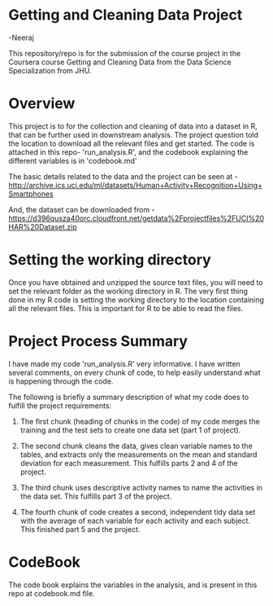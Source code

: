 # Getting and Cleaning Data Project

-Neeraj

This repository/repo is for the submission of the course project in the Coursera course Getting and Cleaning Data from the Data Science Specialization from JHU.


# Overview

This project is to for the collection and cleaning of data into a dataset in R, that can be further used in downstream analysis.
The project question told the location to download all the relevant files and get started.
The code is attached in this repo- 'run_analysis.R', and the codebook explaining the different variables is in 'codebook.md'

The basic details related to the data and the project can be seen at - http://archive.ics.uci.edu/ml/datasets/Human+Activity+Recognition+Using+Smartphones

And, the dataset can be downloaded from - https://d396qusza40orc.cloudfront.net/getdata%2Fprojectfiles%2FUCI%20HAR%20Dataset.zip


# Setting the working directory

Once you have obtained and unzipped the source text files, you will need to set the relevant folder as the working directory in R.
The very first thing done in my R code is setting the working directory to the location containing all the relevant files. This is important for R to be able to read the files.


# Project Process Summary

I have made my code 'run_analysis.R' very informative. I have written several comments, on every chunk of code, to help easily understand what is happening through the code.

The following is briefly a summary description of what my code does to fulfill the project requirements:

1) The first chunk (heading of chunks in the code) of my code merges the training and the test sets to create one data set (part 1 of project).

2) The second chunk cleans the data, gives clean variable names to the tables, and extracts only the measurements on the mean and standard deviation for each measurement. This fulfills parts 2 and 4 of the project.

3) The third chunk uses descriptive activity names to name the activities in the data set. This fulfills part 3 of the project.

4) The fourth chunk of code creates a second, independent tidy data set with the average of each variable for each activity and each subject. This finished part 5 and the project.

# CodeBook

The code book explains the variables in the analysis, and is present in this repo at codebook.md file.
